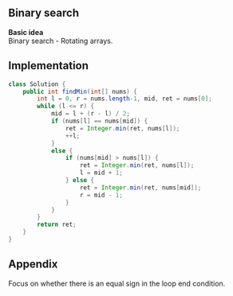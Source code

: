 **Binary search**  
---
**Basic idea**  
Binary search - Rotating arrays.

Implementation
---
```java
class Solution {
    public int findMin(int[] nums) {
        int l = 0, r = nums.length-1, mid, ret = nums[0];
        while (l <= r) {
            mid = l + (r - l) / 2;
            if (nums[l] == nums[mid]) {
                ret = Integer.min(ret, nums[l]);
                ++l;
            }
            else {
                if (nums[mid] > nums[l]) {
                    ret = Integer.min(ret, nums[l]);
                    l = mid + 1;
                } else {
                    ret = Integer.min(ret, nums[mid]);
                    r = mid - 1;
                }
            }
        }
        return ret;
    }
}
```
**Appendix**
---
Focus on whether there is an equal sign in the loop end condition.